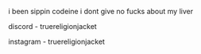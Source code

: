 i been sippin codeine i dont give no fucks about my liver

discord - truereligionjacket

instagram - truereligionjacket
